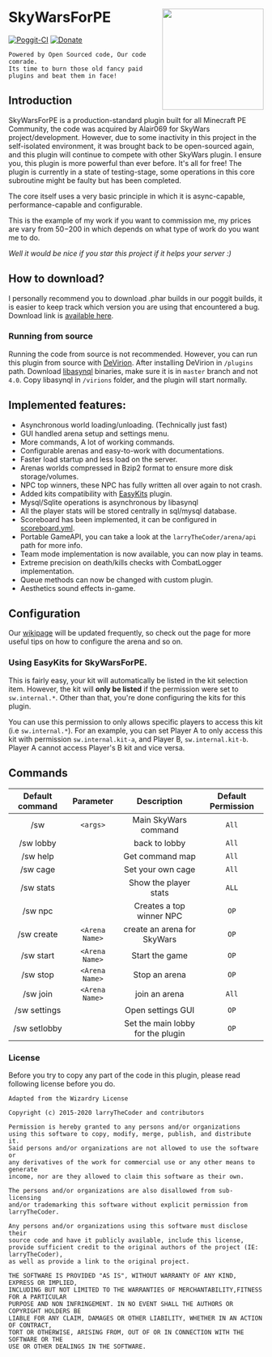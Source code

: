 <!-- 
  The artist for this profile picture is gatodelfuturo
  Twitter: @GatodelFuturo
  Tumblr: https://gatodelfuturo.tumblr.com
 -->
<h1>SkyWarsForPE<img src="https://cdn.discordapp.com/attachments/512987829970665482/785515846092849198/PuppyBox-new-h-trans.png" height="200" width="200" align="right"></img></h1>

[![Poggit-CI](https://poggit.pmmp.io/ci.shield/larryTheCoder/SkyWarsForPE/SkyWarsForPE)](https://poggit.pmmp.io/ci/larryTheCoder/SkyWarsForPE/SkyWarsForPE) [![Donate](https://img.shields.io/badge/donate-PayPal-yellow.svg?style=flat-square)](http://www.paypal.me/Permeable)

    Powered by Open Sourced code, Our code comrade.
    Its time to burn those old fancy paid plugins and beat them in face!

## Introduction
SkyWarsForPE is a production-standard plugin built for all Minecraft PE Community, the code was acquired by Alair069 for
SkyWars project/development. However, due to some inactivity in this project in the self-isolated environment, it was brought
back to be open-sourced again, and this plugin will continue to compete with other SkyWars plugin. I ensure you, this plugin 
is more powerful than ever before. It's all for free! The plugin is currently in a state of testing-stage, 
some operations in this core subroutine might be faulty but has been completed.

The core itself uses a very basic principle in which it is async-capable, performance-capable and configurable.

This is the example of my work if you want to commission me, my prices are vary from $50-$200 in which depends on what
type of work do you want me to do.

*Well it would be nice if you star this project if it helps your server :)*

## How to download?
I personally recommend you to download .phar builds in our poggit builds, it is easier to keep track which version
you are using that encountered a bug. Download link is [available here](https://poggit.pmmp.io/ci/larryTheCoder/SkyWarsForPE/SkyWarsForPE). 

### Running from source
Running the code from source is not recommended. However, you can run this plugin from source with [DeVirion](https://poggit.pmmp.io/ci/poggit/devirion/DEVirion/dev:33).
After installing DeVirion in `/plugins` path. Download [libasynql](https://poggit.pmmp.io/ci/poggit/libasynql/libasynql/dev:137) binaries, make sure it is in `master` branch and not `4.0`.
Copy libasynql in `/virions` folder, and the plugin will start normally.

## Implemented features:
- Asynchronous world loading/unloading. (Technically just fast)
- GUI handled arena setup and settings menu.
- More commands, A lot of working commands.
- Configurable arenas and easy-to-work with documentations.
- Faster load startup and less load on the server.
- Arenas worlds compressed in Bzip2 format to ensure more disk storage/volumes.
- NPC top winners, these NPC has fully written all over again to not crash.
- Added kits compatibility with [EasyKits](https://github.com/AndreasHGK/EasyKits) plugin.
- Mysql/Sqlite operations is asynchronous by libasynql
- All the player stats will be stored centrally in sql/mysql database.
- Scoreboard has been implemented, it can be configured in [scoreboard.yml](https://github.com/larryTheCoder/SkyWarsForPE/blob/master/resources/scoreboard.yml).
- Portable GameAPI, you can take a look at the `larryTheCoder/arena/api` path for more info.
- Team mode implementation is now available, you can now play in teams.
- Extreme precision on death/kills checks with CombatLogger implementation.
- Queue methods can now be changed with custom plugin.
- Aesthetics sound effects in-game. 

## Configuration
Our [wikipage](https://github.com/larryTheCoder/SkyWarsForPE/wiki) will be updated frequently, so check out the page for more useful
tips on how to configure the arena and so on. 

### Using EasyKits for SkyWarsForPE.
This is fairly easy, your kit will automatically be listed in the kit selection item. However,
the kit will **only be listed** if the permission were set to `sw.internal.*`. Other than that, you're done configuring
the kits for this plugin.

You can use this permission to only allows specific players to access this kit (i.e `sw.internal.*`). For an example,
you can set Player A to only access this kit with permission `sw.internal.kit-a`, and Player B, `sw.internal.kit-b`.
Player A cannot access Player's B kit and vice versa. 

## Commands

| Default command | Parameter | Description | Default Permission |
| :-----: | :-------: | :---------: | :-------: |
| /sw |`<args>` | Main SkyWars command | `All` |
| /sw lobby | | back to lobby | `All` |
| /sw help | | Get command map | `All` |
| /sw cage | | Set your own cage | `All` |
| /sw stats | | Show the player stats | `ALL`|
| /sw npc | | Creates a top winner NPC | `OP` |
| /sw create | `<Arena Name>` | create an arena for SkyWars | `OP` |
| /sw start | `<Arena Name>` | Start the game | `OP` |
| /sw stop | `<Arena Name>` | Stop an arena | `OP` |
| /sw join | `<Arena Name>` | join an arena | `All` |
| /sw settings | | Open settings GUI | `OP` |
| /sw setlobby | | Set the main lobby for the plugin | `OP` |

### License
Before you try to copy any part of the code in this plugin, please read following license before you do.

    Adapted from the Wizardry License

    Copyright (c) 2015-2020 larryTheCoder and contributors

    Permission is hereby granted to any persons and/or organizations
    using this software to copy, modify, merge, publish, and distribute it.
    Said persons and/or organizations are not allowed to use the software or
    any derivatives of the work for commercial use or any other means to generate
    income, nor are they allowed to claim this software as their own.

    The persons and/or organizations are also disallowed from sub-licensing
    and/or trademarking this software without explicit permission from larryTheCoder.

    Any persons and/or organizations using this software must disclose their
    source code and have it publicly available, include this license,
    provide sufficient credit to the original authors of the project (IE: larryTheCoder),
    as well as provide a link to the original project.

    THE SOFTWARE IS PROVIDED "AS IS", WITHOUT WARRANTY OF ANY KIND, EXPRESS OR IMPLIED,
    INCLUDING BUT NOT LIMITED TO THE WARRANTIES OF MERCHANTABILITY,FITNESS FOR A PARTICULAR
    PURPOSE AND NON INFRINGEMENT. IN NO EVENT SHALL THE AUTHORS OR COPYRIGHT HOLDERS BE
    LIABLE FOR ANY CLAIM, DAMAGES OR OTHER LIABILITY, WHETHER IN AN ACTION OF CONTRACT,
    TORT OR OTHERWISE, ARISING FROM, OUT OF OR IN CONNECTION WITH THE SOFTWARE OR THE
    USE OR OTHER DEALINGS IN THE SOFTWARE.
